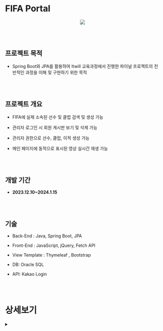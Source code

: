 #  FIFA Portal

<p align="center">
  <img src="https://github.com/ykmr0331/myProject/assets/117189519/7f62dc91-917d-4527-ab1d-74c8facb7bb4">
</p>


<br><br>
## 프로젝트 목적

- Spring Boot와 JPA를 활용하여 Itwill 교육과정에서 진행한 파이널 프로젝트의 전반적인 과정을 이해 및 구현하기 위한 목적


<br><br>
## 프로젝트 개요

  
- FIFA에 실제 소속된 선수 및 클럽 검색 및 생성 가능

- 관리자 로그인 시 회원 게시판 보기 및 삭제 가능

- 관리자 권한으로 선수, 클럽, 이적 생성 가능
  
- 메인 페이지에 동적으로 표시된 영상 실시간 재생 가능  


<br><br>
## 개발 기간

- **2023.12.10~2024.1.15**


<br><br>
## 기술

 
- ﻿Back-End : Java, Spring Boot, JPA
 
- ﻿Front-End : JavaScript, jQuery, Fetch API

- ﻿View Template : Thymeleaf , Bootstrap

- ﻿DB: Oracle SQL

- ﻿API: Kakao Login

<br><br>

# 상세보기


<details>
<summary></summary>

## 1. 메인 페이지


![스크린샷 2024-01-30 232615](https://github.com/ykmr0331/myProject/assets/117189519/42c674df-9dac-4ef0-b1d0-3db96fe0ce6a)


﻿- FIFA Portal의 메인 화면

﻿- Fetch API를 사용하여 동적 비디오 콘텐츠를 비동기적으로 제공


﻿- Thymeleaf를 사용하여 공통구조를 가진 웹 페이지 구현
       
<br><br><br>


## 2. 로그인 페이지


![로그인 페이지 화면](https://github.com/ykmr0331/myProject/assets/117189519/0607f988-c0a2-4df1-a34c-8983c097a2ed)



﻿- FIFA Portal의 로그인 화면

﻿- 로그인 시 jQuery Ajax로 서버와 비동기 통신

﻿- Restful API를 기반으로 로그인 처리

- Kakao API를 이용하여 통합 로그인 기능을 구
       
<br><br><br>



## 3. 선수 목록 페이지


![로그인 페이지 화면](https://github.com/ykmr0331/myProject/assets/117189519/0607f988-c0a2-4df1-a34c-8983c097a2ed)



﻿- FIFA Portal의 선수 목록 페이지

﻿- Model과 Thymeleaf로 동적 HTML 생성

﻿- Spring Data JPA Query Method로 선수 검색 구현

- Spring Web 인터페이스를 이용해 관리자 권한으로 선수 이미지 업로
       
<br><br><br>




## 4. 클 목록 페이지


![클럽 목록 페이지](https://github.com/ykmr0331/myProject/assets/117189519/ad557840-a302-4323-8e2a-a7972e47189c)


﻿- FIFA Portal의 클럽 목록 페이지

﻿- Model과 Thymeleaf로 동적 HTML 생성

﻿- Spring Data JPA Query Method로 선수 검색 구현

- Spring Web 인터페이스를 이용해 관리자 권한으로 클럽 로고 이미지 업로드
       
<br><br><br>



## 5. 이적 목록 페이


![이적시장 목록 페이지](https://github.com/ykmr0331/myProject/assets/117189519/2c6ed359-db41-4f53-9f94-52f73e0635c3)


﻿- FIFA Portal의 이적 목록 페이지

﻿- Model과 Thymeleaf로 동적 HTML 생성

﻿- Thymeleaf로 날짜 및 숫자를 사용자 친화적 형식으로 표시

       
<br><br><br>



</details>
















  


